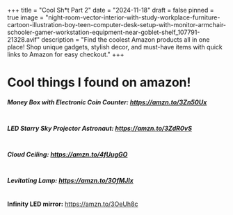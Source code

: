+++
title = "Cool Sh*t Part 2"
date = "2024-11-18"
draft = false
pinned = true
image = "night-room-vector-interior-with-study-workplace-furniture-cartoon-illustration-boy-teen-computer-desk-setup-with-monitor-armchair-schooler-gamer-workstation-equipment-near-goblet-shelf_107791-21328.avif"
description = "Find the coolest Amazon products all in one place! Shop unique gadgets, stylish decor, and must-have items with quick links to Amazon for easy checkout."
+++
# Cool things I found on amazon!

##### **Money Box with Electronic Coin Counter:** <https://amzn.to/3Zn50Ux>

![]()

##### LED Starry Sky Projector Astronaut: <https://amzn.to/3ZdR0vS>

![]()

##### **Cloud Ceiling:** <https://amzn.to/4fUugGO>

![]()

##### Levitating Lamp: <https://amzn.to/3OfMJlx>

![]()

**Infinity LED mirror:** <https://amzn.to/3OeUh8c>